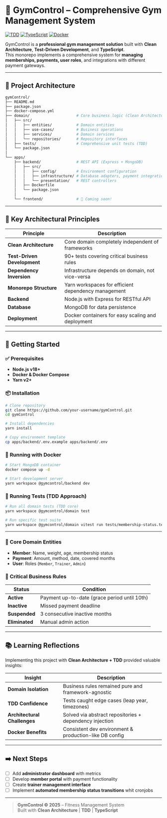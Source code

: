 # 📝 **GymControl – Comprehensive Gym Management System**


[![TDD](https://img.shields.io/badge/methodology-TDD-blue)](https://martinfowler.com/bliki/TestDrivenDevelopment.html) [![TypeScript](https://img.shields.io/badge/language-TypeScript-007ACC)](https://www.typescriptlang.org/) [![Docker](https://img.shields.io/badge/platform-Docker-2496ED)](https://www.docker.com/)

GymControl is a **professional gym management solution** built with **Clean Architecture**, **Test-Driven Development**, and **TypeScript**.  
This monorepo implements a comprehensive system for **managing memberships, payments, user roles**, and integrations with different payment gateways.

---

## 📁 **Project Architecture**


```bash
gymControl/
├── README.md
├── package.json
├── docker-compose.yml
├── domain/                     # Core business logic (Clean Architecture)
│   ├── src/
│   │   ├── entities/           # Domain entities
│   │   ├── use-cases/          # Business operations
│   │   ├── services/           # Domain services
│   │   └── repositories/       # Repository interfaces
│   ├── tests/                  # Comprehensive unit tests (TDD)
│   └── package.json
│
└── apps/
    ├── backend/                # REST API (Express + MongoDB)
    │   ├── src/
    │   │   ├── config/         # Environment configuration
    │   │   ├── infrastructure/ # Database adapters, payment integrations
    │   │   └── presentation/   # REST controllers
    │   ├── Dockerfile
    │   └── package.json
    │
    └── frontend/               # 🚧 Coming soon!
```

---

## 🔑 **Key Architectural Principles**

| Principle | Description |
|-----------|-------------|
| **Clean Architecture** | Core domain completely independent of frameworks |
| **Test-Driven Development** | 90+ tests covering critical business rules |
| **Dependency Inversion** | Infrastructure depends on domain, not vice-versa |
| **Monorepo Structure** | Yarn workspaces for efficient dependency management |
| **Backend** | Node.js with Express for RESTful API |
| **Database** | MongoDB for data persistence |
| **Deployment** | Docker containers for easy scaling and deployment |

---

## 🚀 **Getting Started**

### ✅ **Prerequisites**

- **Node.js v18+**
- **Docker & Docker Compose**
- **Yarn v2+**

### 📦 **Installation**

```bash
# Clone repository
git clone https://github.com/your-username/gymControl.git
cd gymControl
```

```bash
# Install dependencies
yarn install
```

```bash
# Copy environment template
cp apps/backend/.env.example apps/backend/.env
```

### 🐳 **Running with Docker**

```bash
# Start MongoDB container
docker compose up -d
```

```bash
# Start development server
yarn workspace @gymcontrol/backend dev
```

### 🧪 **Running Tests (TDD Approach)**

```bash
# Run all domain tests (TDD core)
yarn workspace @gymcontrol/domain test
```

```bash
# Run specific test suite
yarn workspace @gymcontrol/domain vitest run tests/membership-status.test.ts
```

---

### 🧩 **Core Domain Entities**

- **Member**: Name, weight, age, membership status
- **Payment**: Amount, method, date, covered months
- **User**: Roles (`Member`, `Trainer`, `Admin`)

### 🔐 **Critical Business Rules**

| Status | Condition |
|--------|-----------|
| **Active** | Payment up-to-date (grace period until 10th) |
| **Inactive** | Missed payment deadline |
| **Suspended** | 3 consecutive inactive months |
| **Eliminated** | Manual admin action |

---

## 📚 **Learning Reflections**

Implementing this project with **Clean Architecture + TDD** provided valuable insights:

| Insight | Description |
|---------|-------------|
| **Domain Isolation** | Business rules remained pure and framework-agnostic |
| **TDD Confidence** | Tests caught edge cases (leap year, timezones) |
| **Architectural Challenges** | Solved via abstract repositories + dependency injection |
| **Docker Benefits** | Consistent dev environment & production-like DB config |

---

## ➡️ **Next Steps**

- [ ] Add **administrator dashboard** with metrics
- [ ] Develop **member portal** with payment functionality
- [ ] Create **trainer management interface**
- [ ] Implement **automated membership status transitions** whit cronjobs

---
> **GymControl © 2025** – Fitness Management System  
> Built with **Clean Architecture** | **TDD** | **TypeScript**
